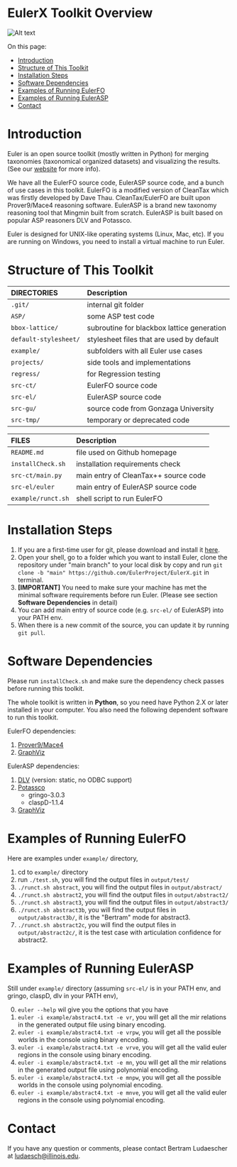 EulerX Toolkit Overview
=======================

![Alt text](http://euler.cs.ucdavis.edu/_/rsrc/1366832610901/home/logo_small.png)

On this page:

* [Introduction](https://github.com/EulerProject/EulerX#introduction)
* [Structure of This Toolkit](https://github.com/EulerProject/EulerX#structure-of-this-toolkit)
* [Installation Steps](https://github.com/EulerProject/EulerX#installation-steps)
* [Software Dependencies](https://github.com/EulerProject/EulerX#software-dependencies)
* [Examples of Running EulerFO](https://github.com/EulerProject/EulerX#examples-of-running-eulerfo)
* [Examples of Running EulerASP](https://github.com/EulerProject/EulerX#examples-of-running-eulerasp)
* [Contact](https://github.com/EulerProject/EulerX#Contact)

# Introduction

Euler is an open source toolkit (mostly written in Python) for merging taxonomies (taxonomical organized datasets) and visualizing the results. (See our [website][euler] for more info).

We have all the EulerFO source code, EulerASP source code, and a bunch of use cases in this toolkit. EulerFO is a modified version of CleanTax which was firstly developed by Dave Thau. CleanTax/EulerFO are built upon Prover9/Mace4 reasoning software. EulerASP is a brand new taxonomy reasoning tool that Mingmin built from scratch. EulerASP is built based on popular ASP reasoners DLV and Potassco.

Euler is designed for UNIX-like operating systems (Linux, Mac, etc). If you are running on Windows, you need to install a virtual machine to run Euler.

# Structure of This Toolkit

  DIRECTORIES           |  Description                                                          
 :--------------------- | :---------------------------------------------------------------------
 `.git/`                |  internal git folder 
 `ASP/`                 |  some ASP test code
 `bbox-lattice/`        |  subroutine for blackbox lattice generation
 `default-stylesheet/`  |  stylesheet files that are used by default
 `example/`             |  subfolders with all Euler use cases
 `projects/`            |  side tools and implementations
 `regress/`             |  for Regression testing
 `src-ct/ `             |  EulerFO source code
 `src-el/`              |  EulerASP source code
 `src-gu/`              |  source code from Gonzaga University
 `src-tmp/`             |  temporary or deprecated code

  FILES             |  Description                                    
 :----------------- | :---------------------------------------------------------------------
 `README.md`        |  file used on Github homepage
 `installCheck.sh`  |  installation requirements check
 `src-ct/main.py`   |  main entry of CleanTax++ source code
 `src-el/euler`     |  main entry of EulerASP source code
 `example/runct.sh` |  shell script to run EulerFO

# Installation Steps

1. If you are a first-time user for git, please download and install it [here][gitdownloads].
2. Open your shell, go to a folder which you want to install Euler, clone the repository under "main branch" to your local disk by copy and run `git clone -b "main" https://github.com/EulerProject/EulerX.git` in terminal.
3. **[IMPORTANT]** You need to make sure your machine has met the minimal software requirements before run Euler. (Please see section **Software Dependencies** in detail)
4. You can add main entry of source code (e.g. `src-el/` of EulerASP) into your PATH env. 
5. When there is a new commit of the source, you can update it by running `git pull`.

# Software Dependencies

Please run `installCheck.sh` and make sure the dependency check passes before running this toolkit.

The whole toolkit is written in **Python**, so you need have Python 2.X or later installed in your computer. You also need the following dependent software to run this toolkit.

EulerFO dependencies:

1. [Prover9/Mace4][p9m4]
2. [GraphViz][graphviz]

EulerASP dependencies:

1. [DLV][dlv] (version: static, no ODBC support)
2. [Potassco][potassco]
	- gringo-3.0.3
	- claspD-1.1.4
3. [GraphViz][graphviz]

# Examples of Running EulerFO

Here are examples under `example/` directory,

1. cd to `example/` directory
2. run `./test.sh`, you will find the output files in `output/test/`
3. `./runct.sh abstract`, you will find the output files in `output/abstract/`
4. `./runct.sh abstract2`, you will find the output files in `output/abstract2/`
5. `./runct.sh abstract3`, you will find the output files in `output/abstract3/`
6. `./runct.sh abstract3b`, you will find the output files in `output/abstract3b/`, it is the "Bertram" mode for abstract3.
7. `./runct.sh abstract2c`, you will find the output files in `output/abstract2c/`, it is the test case with articulation confidence for abstract2.

# Examples of Running EulerASP

Still under `example/` directory (assuming `src-el/` is in your PATH env, and gringo, claspD, dlv in your PATH env),

0. `euler --help` wil give you the options that you have
1. `euler -i example/abstract4.txt -e vr`, you will get all the mir relations in the generated output file using binary encoding.
2. `euler -i example/abstract4.txt -e vrpw`, you will get all the possible worlds in the console using binary encoding.
3. `euler -i example/abstract4.txt -e vrve`, you will get all the valid euler regions in the console using binary encoding.
4. `euler -i example/abstract4.txt -e mn`, you will get all the mir relations in the generated output file using polynomial encoding.
5. `euler -i example/abstract4.txt -e mnpw`, you will get all the possible worlds in the console using polynomial encoding.
6. `euler -i example/abstract4.txt -e mnve`, you will get all the valid euler regions in the console using polynomial encoding.

# Contact

If you have any question or comments, please contact Bertram Ludaescher at ludaesch@illinois.edu.

[euler]: http://euler.cs.ucdavis.edu/
[gitdownloads]:http://git-scm.com/downloads/ 
[p9m4]: http://www.cs.unm.edu/~mccune/mace4/
[graphviz]: http://www.graphviz.org/
[dlv]: http://www.dlvsystem.com/
[potassco]: http://potassco.sourceforge.net/
